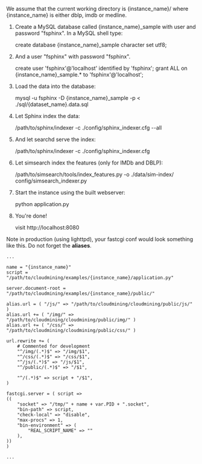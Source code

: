 We assume that the current working directory is {instance_name}/ where
{instance_name} is either dblp, imdb or medline.

1) Create a MySQL database called {instance_name}_sample with user and password
   "fsphinx". In a MySQL shell type:

    create database {instance_name}_sample character set utf8;
    
2) And a user "fsphinx" with password "fsphinx".

    create user 'fsphinx'@'localhost' identified by 'fsphinx';
    grant ALL on {instance_name}_sample.* to 'fsphinx'@'localhost';
    
3) Load the data into the database:

    mysql -u fsphinx -D {instance_name}_sample -p < ./sql/{dataset_name}.data.sql
    
4) Let Sphinx index the data:

    /path/to/sphinx/indexer -c ./config/sphinx_indexer.cfg --all
    
5) And let searchd serve the index:

    /path/to/sphinx/indexer -c ./config/sphinx_indexer.cfg

6) Let simsearch index the features (only for IMDb and DBLP):

    /path/to/simsearch/tools/index_features.py -o ./data/sim-index/ config/simsearch_indexer.py

7) Start the instance using the built webserver:
    
    python application.py
    
8) You're done!

    visit http://localhost:8080
    
Note in production (using lighttpd), your fastcgi conf would look something
like this. Do not forget the **aliases**.

    ...

    name = "{instance_name}"
    script = "/path/to/cloudmining/examples/{instance_name}/application.py"

    server.document-root = "/path/to/cloudmining/examples/{instance_name}/public/"

    alias.url = ( "/js/" => "/path/to/cloudmining/cloudmining/public/js/" )
    alias.url += ( "/img/" => "/path/to/cloudmining/cloudmining/public/img/" )
    alias.url += ( "/css/" => "/path/to/cloudmining/cloudmining/public/css/" )

    url.rewrite += (
        # Commented for development
        "^/img/(.*)$" => "/img/$1",
        "^/css/(.*)$" => "/css/$1",
        "^/js/(.*)$" => "/js/$1",
        "^/public/(.*)$" => "/$1",

        "^/(.*)$" => script + "/$1",
    )

    fastcgi.server = ( script =>
    ((
        "socket" => "/tmp/" + name + var.PID + ".socket",
        "bin-path" => script,
        "check-local" => "disable",
        "max-procs" => 1,
        "bin-environment" => (
            "REAL_SCRIPT_NAME" => ""
        ),
    ))
    )

    ...

